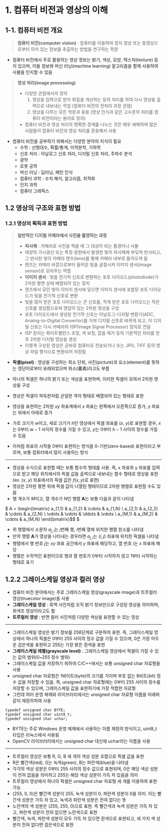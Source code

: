 # 1. 컴퓨터 비전과 영상의 이해

## 1-1. 컴퓨터 비전 개요

>**컴퓨터 비전(computer vision)** : 컴퓨터를 이용하여 정지 영상 또는 동영상으로부터 의미 있는 정보를 추출하는 방법을 연구하는 학문

- 컴퓨터 비전에서 주로 활용하는 영상 정보는 밝기, 색상, 모양, 텍스처(texture) 등이 있으며, 이들 정보와 머신 러닝(machine learning) 알고리즘을 함께 사용하여 사물을 인지할 수 있음

> **영상 처리(image processing)**  
> - 다양한 관점에서의 정의
>   1. 영상을 입력으로 받아 화질을 개선하는 등의 처리를 하여 다시 영상을 출력으로 내보내는 작업 (컴퓨터 비전의 전처리 과정 관점)
>   2. 영상을 다루는 모든 학문과 응용 (영상 인식과 같은 고수준의 처리를 컴퓨터 비전이라는 용어로 정의)
> - 컴퓨터 비전과 영상 처리의 명확한 경계를 나누는 것은 매우 애매하여 많은 사람들이 컴퓨터 비전과 영상 처리를 혼용해서 사용

- 컴퓨터 비전을 공부하기 위해서는 다양한 분야의 지식이 필요
  - 수학 : 선형대수, 확률/통계, 미적분학, 기하학
  - 신호 처리 : 아날로그 신호 처리, 디지털 신호 처리, 주파수 분석
  - 광학
  - 로봇 공학
  - 머신 러닝 : 딥러닝, 패턴 인식
  - 컴퓨터 과학 : 수치 해석, 알고리즘, 최적화
  - 인지 과학
  - 컴퓨터 그래픽스

## 1.2 영상의 구조와 표현 방법

### 1.2.1 영상의 획득과 표현 방법

> **일반적인 디지털 카메라에서 사진을 촬영하는 과정**
> - **피사체** : 카메라로 사진을 찍을 때 그 대상이 되는 풍경이나 사물
> - 태양의 가시광선 또는 특정 광원에서 발생한 빛이 피사체에 부딪쳐 반사되고, 그 반사된 빛이 카메라 렌즈(lens)를 통해 카메라 내부로 들어오게 됨
> - 렌즈는 카메라 바깥으로부터 들어온 빛을 굴절시켜 이미지 센서(image sensor)로 모아주는 역할
> - **이미지 센서** : 빛을 전기적 신호로 변환하는 포토 다이오드(photodiode)가 2차원 평면 상에 배열되어 있는 장치
> - 렌즈에서 모인 빛이 이미지 센서에 닿으면 이미지 센서에 포함된 포토 다이오드가 빛을 전기적 신호로 변환
> - 빛을 많이 받은 포토 다이오드는 큰 신호를, 적게 받은 포토 다이오드는 작은 신호를 생성함으로써 명암이 있는 2차원 영상을 구성
> - 포토 다이오드에서 생성된 전기적 신호는 아날로그-디지털 변환기(ADC, Analog-to-Digital Convertor)를 거쳐 디지털 신호로 바뀌게 되고, 이 디지털 신호는 다시 카메라의 ISP(Image Signal Processor) 장치로 전달
> - ISP 장치는 화이트밸런스 조정, 색 보정, 잡음 제거 등의 기본적인 처리를 한 후 2차원 디지털 영상을 생성
> - 이렇게 구성된 영상은 곧바로 컴퓨터로 전송되거나 또는 JPG, TIFF 등의 영상 파일 형식으로 변환되어 저장됨

- **픽셀(pixel)** : 영상을 구성하는 최소 단위, 사진(picture)과 요소(element)를 뜻하는 영단어로부터 유래되었으며 화소(畵素)라고도 부름
- 하나의 픽셀은 하나의 밝기 또는 색상을 표현하며, 이러한 픽셀이 모여서 2차원 영상을 구성
  
- 영상은 픽셀이 파둑판처럼 균일한 격자 형태로 배열되어 있는 형태로 표현
- 영상을 표현하는 2차원 $xy$ 좌표계에서 $x$ 좌표는 왼쪽에서 오른쪽으로 증가, $y$ 좌표는 위에서 아래로 증가
- 가로 크기가 $w$이고, 세로 크기가 $h$인 영상에서 픽셀 좌표를 ($x$, $y$)로 표현할 경우, $x$는 0부터 $w-1$ 사이의 정수를 가질 수 있고, $y$는 0부터 $h-1$ 사이의 정수를 가질 수 있음
- 이처럼 좌표의 시작을 0부터 표현하는 방식을 0-기반(zero-based) 표현이라고 부르며, 보통 컴퓨터에서 많이 사용하는 방식
  
<hr>

- 영상을 수식으로 표현할 때는 보통 함수의 형태를 사용. 즉, x 좌표와 y 좌표를 입력으로 받고 해당 위치에서의 픽셀 값을 출력으로 내보내는 함수 형태로 영상을 표현 (ex. ($x$, $y$) 좌표에서의 픽셀 값은 $f(x,y)$로 표현)
- 영상은 2차원 평면 위에 픽셀 값이 나열된 형태이므로 2차원 행렬로 표현할 수도 있음
- 행 개수가 $M$이고, 열 개수가 $N$인 행렬 **A**는 보통 다음과 같이 나타냄

$
A = 
 \begin{bmatrix}
  a_{1,1} & a_{1,2} & \cdots & a_{1,N} \\
  a_{2,1} & a_{2,2} & \cdots & a_{2,N} \\
  \vdots  & \vdots  & \ddots & \vdots  \\
  a_{M,1} & a_{M,2} & \cdots & a_{M,N}
 \end{bmatrix}$$
$

- 위 행렬에서 소문자 $a_{j,i}$는 $j$번째 행, $i$번째 열에 위치한 행렬 원소를 나타냄
- 만약 행렬 **A**가 영상을 나타내는 경우라면 $a_{j,i}$는 $(i, j)$ 좌표에 위치한 픽셀을 나타냄
- 행렬에서 행 번호 $j$는 $xy$ 좌표 공간에서 $y$ 좌표에 해당하고, 열 번호 $i$는 $x$ 좌표에 해당
- 행렬은 수학적인 표현이므로 행과 열 번호가 0부터 시작하지 않고 1부터 시작하는 형태로 표기

## 1.2.2 그레이스케일 영상과 컬러 영상
- 컴퓨터 비전 분야에서는 주로 그레이스케일 영상(grayscale image)과 트루컬러 영상(truecolor image)을 사용
- **그레이스케일 영상** :  흑백 사진처럼 오직 밝기 정보만으로 구성된 영상을 의미하며, 회색조 영상이라고도 함
- **트루컬러 영상** :  반면 컬러 사진처럼 다양한 색상을 표현할 수 있는 영상

<hr>

- 그레이스케일 영상은 밝기 정보를 256단계로 구분하여 표현. 즉, 그레이스케일 영상에서 하나의 픽셀은 0부터 255 사이의 정수 값을 가질 수 있으며, 0은 가장 어두운 검은색을 표현하고 255는 가장 밝은 흰색을 표현
- **그레이스케일 레벨(grayscale level)** : 그레이스케일 영상에서 픽셀이 가질 수 있는 값의 범위(0~255 정수 범위)
- 그레이스케일 값을 저장하기 위하여 C/C++에서는 보통 unsigned char 자료형을 사용
- unsigned char 자료형은 1바이트(byte)의 크기를 가지며 부호 없는 8비트(bit) 정수 값을 저장할 수 있음. 즉, unsigned char 자료형에는 0부터 255 사이의 정수를 저장할 수 있으며, 그레이스케일 값을 표현하기에 가장 적합한 자료형
- 그런데 여러 운영 체제와 라이브러리에서는 unsigned char 자료형 이름을 아래와 같이 재정의하여 사용
```
typedef unsigned char BYTE;
typedef unsigned char uint8_t;
typedef unsigned char uchar;
```
- BYTE는 주로 Windows 운영 체제에서 사용하는 이름 재정의 방식이고, uint8_t 타입은 리눅스에서 사용됨
- OpenCV 라이브러리에서는 unsigned char 대신에 uchar라는 이름을 사용

<hr>

- 트루컬러 영상은 보통 R, G, B 세 개의 색상 성분 조합으로 픽셀 값을 표현
- R은 빨간색(red), G는 녹색(green), B는 파란색(blue)을 나타냄
- 각각의 색상 성분은 0부터 255 사이의 정수 값으로 표현되며, 0은 해당 색상 성분이 전혀 없음을 의미하고 255는 해당 색상 성분이 가득 차 있음을 의미
- 트루컬러 영상에서 하나의 픽셀은 unsigned char 자료형 세 개를 이용하여 표현 가능
- (255, 0, 0)은 빨간색 성분이 255, 녹색 성분이 0, 파란색 성분이 0을 의미. 이는 빨간색 성분은 가득 차 있고, 녹색과 파란색 성분은 전혀 없다는 뜻
- 노란색의 색 성분은 (255, 255, 0)으로 표현. 즉 빨간색과 녹색 성분은 가득 차 있고, 파란색 성분이 전혀 없으면 노란색으로 표현
- 빨간색, 녹색, 파란색 성분이 모두 가득 차 있으면 흰색으로 표현되고, 세 가지 색 성분이 전혀 없다면 검은색으로 표현